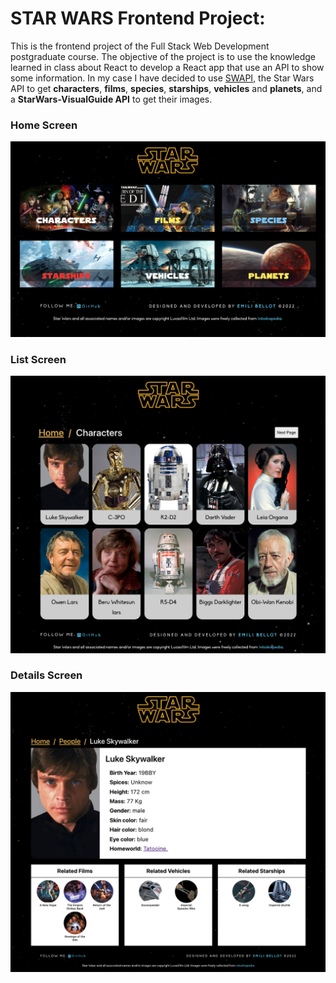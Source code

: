 # STAR WARS Frontend Project:

This is the frontend project of the Full Stack Web Development postgraduate course. The objective of the project is to use the knowledge learned in class about React to develop a React app that use an API to show some information. In my case I have decided to use [SWAPI](https://swapi.dev/), the Star Wars API to get **characters**, **films**, **species**, **starships**, **vehicles** and **planets**, and a **StarWars-VisualGuide API** to get their images.

### Home Screen

![Home Screen](https://github.com/ebellotpu6/frontend-project/blob/master/src/assets/readme/HomeScreen.png)

### List Screen

![List Screen](https://github.com/ebellotpu6/frontend-project/blob/master/src/assets/readme/ListScreen.png)

### Details Screen

![Details Screen](https://github.com/ebellotpu6/frontend-project/blob/master/src/assets/readme/DetailsScreen.png)
